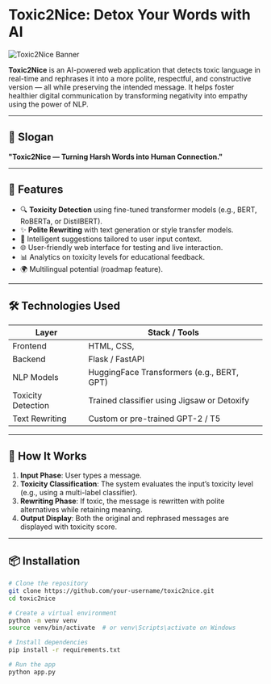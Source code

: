 # Toxic2Nice: Detox Your Words with AI

![Toxic2Nice Banner]((https://github.com/ay0788/Toxic2Nice-/blob/main/toxic2nice.png))

**Toxic2Nice** is an AI-powered web application that detects toxic language in real-time and rephrases it into a more polite, respectful, and constructive version — all while preserving the intended message. It helps foster healthier digital communication by transforming negativity into empathy using the power of NLP.

---

## 🌟 Slogan

**"Toxic2Nice — Turning Harsh Words into Human Connection."**

---

## 🚀 Features

- 🔍 **Toxicity Detection** using fine-tuned transformer models (e.g., BERT, RoBERTa, or DistilBERT).
- ✨ **Polite Rewriting** with text generation or style transfer models.
- 🧠 Intelligent suggestions tailored to user input context.
- 🌐 User-friendly web interface for testing and live interaction.
- 📊 Analytics on toxicity levels for educational feedback.
- 🌍 Multilingual potential (roadmap feature).

---

## 🛠️ Technologies Used

| Layer         | Stack / Tools                             |
|---------------|--------------------------------------------|
| Frontend      | HTML, CSS,  |
| Backend       | Flask / FastAPI                            |
| NLP Models    | HuggingFace Transformers (e.g., BERT, GPT) |
| Toxicity Detection | Trained classifier using Jigsaw or Detoxify |
| Text Rewriting | Custom or pre-trained GPT-2 / T5          |

---

## 🧪 How It Works

1. **Input Phase**: User types a message.
2. **Toxicity Classification**: The system evaluates the input’s toxicity level (e.g., using a multi-label classifier).
3. **Rewriting Phase**: If toxic, the message is rewritten with polite alternatives while retaining meaning.
4. **Output Display**: Both the original and rephrased messages are displayed with toxicity score.

---

## 📦 Installation

```bash
# Clone the repository
git clone https://github.com/your-username/toxic2nice.git
cd toxic2nice

# Create a virtual environment
python -m venv venv
source venv/bin/activate  # or venv\Scripts\activate on Windows

# Install dependencies
pip install -r requirements.txt

# Run the app
python app.py

